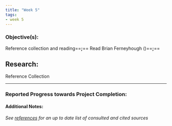 ```yaml
---
title: "Week 5"
tags:
- week 5
---
```


### Objective(s): 
Reference collection and reading==**;**== Read Brian Ferneyhough ()==**;**==

## Research:
Reference Collection
_______






### Reported Progress towards Project Completion:


#### Additional Notes:

*See [references](references.md) for an up to date list of consulted and cited sources*